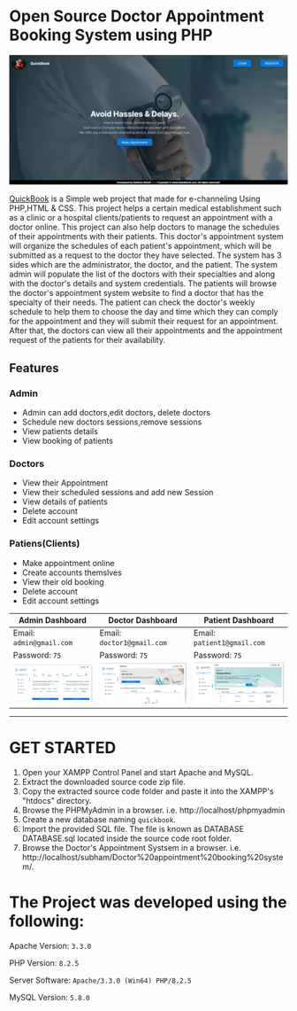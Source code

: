 # Open Source Doctor Appointment Booking System using PHP
![](https://github.com/SubhamAkhuli/Doctor-s-appointment/blob/main/Screenshot/Screenshot(1).jpg)

[QuickBook](https://github.com/SubhamAkhuli/Doctor-s-appointment-booking-system) is a Simple web project that made for e-channeling Using PHP,HTML & CSS.
This project helps a certain medical establishment such as a clinic or a hospital clients/patients to request an appointment with a doctor online. This project can also help doctors to manage the schedules of their appointments with their patients. This doctor's appointment system will organize the schedules of each patient's appointment, which will be submitted as a request to the doctor they have selected. The system has 3 sides which are the administrator, the doctor, and the patient. The system admin will populate the list of the doctors with their specialties and along with the doctor's details and system credentials. The patients will browse the doctor's appointment system website to find a doctor that has the specialty of their needs. The patient can check the doctor's weekly schedule to help them to choose the day and time which they can comply for the appointment and they will submit their request for an appointment. After that, the doctors can view all their appointments and the appointment request of the patients for their availability.


## Features

### Admin
  
 - Admin can add doctors,edit doctors, delete doctors    
 - Schedule new doctors sessions,remove sessions   
 - View patients details    
 - View booking of patients    
    
    
 
 
### Doctors

- View their Appointment
- View their scheduled sessions and add new Session
- View details of patients
- Delete account    
- Edit account settings
    

    
### Patiens(Clients)
  

  - Make appointment online
  - Create accounts themslves
  - View their old booking
  - Delete account
  - Edit account settings    

    
| Admin Dashboard | Doctor Dashboard | Patient Dashboard |
| -------| -------| -------|
| Email: `admin@gmail.com` | Email: `doctor1@gmail.com` |   Email: `patient1@gmail.com` | 
| Password: `75` |  Password: `75` |  Password: `75` |
| ![](https://github.com/SubhamAkhuli/Doctor-s-appointment/blob/main/Screenshot/Screenshot(14).jpg)| ![](https://github.com/SubhamAkhuli/Doctor-s-appointment/blob/main/Screenshot/Screenshot(10).jpg) |    ![](https://github.com/SubhamAkhuli/Doctor-s-appointment/blob/main/Screenshot/Screenshot(5).jpg)  |

 
  
-----------------------------------------------


# GET STARTED

1. Open your XAMPP Control Panel and start Apache and MySQL.
2. Extract the downloaded source code zip file.
3. Copy the extracted source code folder and paste it into the XAMPP's "htdocs" directory.
4. Browse the PHPMyAdmin in a browser. i.e. http://localhost/phpmyadmin
5. Create a new database naming `quickbook`.
6. Import the provided SQL file. The file is known as DATABASE DATABASE.sql located inside the source code root folder.
7. Browse the Doctor's Appointment Systsem in a browser. i.e. http://localhost/subham/Doctor%20appointment%20booking%20system/.




# The Project was developed using the following:

Apache Version: 	`3.3.0`

PHP Version: 		`8.2.5`

Server Software: 	`Apache/3.3.0 (Win64) PHP/8.2.5`

MySQL Version: 		`5.8.0`



